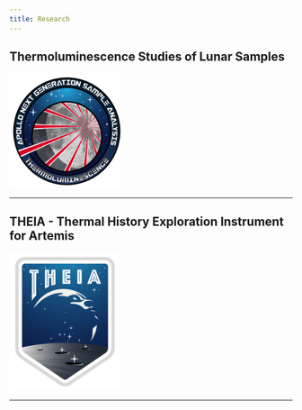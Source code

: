 ```yaml
---
title: Research
---
```


## Thermoluminescence Studies of Lunar Samples

<img src="static/TL-Logo4_c_circle_sml.png" width="200"/>




------

## THEIA - Thermal History Exploration Instrument for Artemis

<img src="static/THEIA_logo.png" width="200">

------


